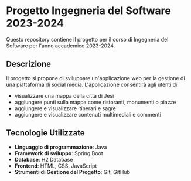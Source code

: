 # Progetto Ingegneria del Software 2023-2024

Questo repository contiene il progetto per il corso di Ingegneria del Software per l'anno accademico 2023-2024.

## Descrizione

Il progetto si propone di sviluppare un'applicazione web per la gestione di una piattaforma di social media. 
L'applicazione consentirà agli utenti di:
- visualizzare una mappa della città di Jesi
- aggiungere punti sulla mappa come ristoranti, monumenti o piazze
- aggiungere e visualizzare itinerari e sagre
- aggiungere e visualizzare contenuti multimediali e commenti 

## Tecnologie Utilizzate

- **Linguaggio di programmazione**: Java
- **Framework di sviluppo**: Spring Boot
- **Database**: H2 Database
- **Frontend**: HTML, CSS, JavaScript
- **Strumenti di Gestione del Progetto**: Git, GitHub


